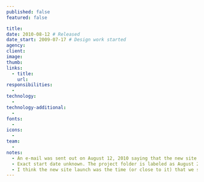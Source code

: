 ```yaml
---
published: false
featured: false

title:
date: 2010-08-12 # Released
date_start: 2009-07-17 # Design work started
agency:
client:
image:
thumb:
links:
  - title:
    url:
responsibilities:
  -
technology:
  -
technology-additional:
  -
fonts:
  -
icons:
  -
team:
  -
notes:
  - An e-mail was sent out on August 12, 2010 saying that the new site was released.
  - Exact start date unknown. The project folder is labeled as August 2010, but some files within the folder have April and July modfied dates. Most of the design looks to have been done January-March, with somewhat final images created for a meeting on April 8. Somewhat similar designs were started July 17, 2009, and there are even some less similar designs that were started September 26, 2007.
  - I think the new site launch was the time (or close to it) that we switched domains from humec.k-state.edu to he.k-state.edu.
---
```

